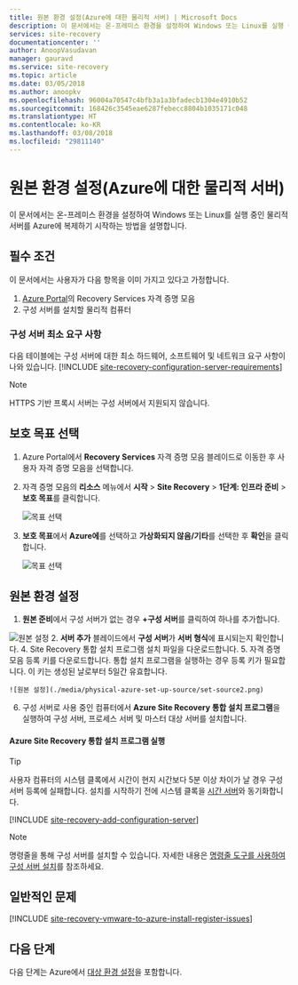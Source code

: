 ```yaml
---
title: 원본 환경 설정(Azure에 대한 물리적 서버) | Microsoft Docs
description: 이 문서에서는 온-프레미스 환경을 설정하여 Windows 또는 Linux를 실행 중인 물리적 서버를 Azure에 복제하기 시작하는 방법을 설명합니다.
services: site-recovery
documentationcenter: ''
author: AnoopVasudavan
manager: gauravd
ms.service: site-recovery
ms.topic: article
ms.date: 03/05/2018
ms.author: anoopkv
ms.openlocfilehash: 96004a70547c4bfb3a1a3bfadecb1304e4910b52
ms.sourcegitcommit: 168426c3545eae6287febecc8804b1035171c048
ms.translationtype: HT
ms.contentlocale: ko-KR
ms.lasthandoff: 03/08/2018
ms.locfileid: "29811140"
---
```

# <a name="set-up-the-source-environment-physical-server-to-azure"></a>원본 환경 설정(Azure에 대한 물리적 서버)

이 문서에서는 온-프레미스 환경을 설정하여 Windows 또는 Linux를 실행 중인 물리적 서버를 Azure에 복제하기 시작하는 방법을 설명합니다.

## <a name="prerequisites"></a>필수 조건

이 문서에서는 사용자가 다음 항목을 이미 가지고 있다고 가정합니다.
1. [Azure Portal](http://portal.azure.com "Azure Portal")의 Recovery Services 자격 증명 모음
3. 구성 서버를 설치할 물리적 컴퓨터

### <a name="configuration-server-minimum-requirements"></a>구성 서버 최소 요구 사항
다음 테이블에는 구성 서버에 대한 최소 하드웨어, 소프트웨어 및 네트워크 요구 사항이 나와 있습니다.
[!INCLUDE [site-recovery-configuration-server-requirements](../../includes/site-recovery-configuration-and-scaleout-process-server-requirements.md)]

> [!NOTE]
> HTTPS 기반 프록시 서버는 구성 서버에서 지원되지 않습니다.

## <a name="choose-your-protection-goals"></a>보호 목표 선택

1. Azure Portal에서 **Recovery Services** 자격 증명 모음 블레이드로 이동한 후 사용자 자격 증명 모음을 선택합니다.
2. 자격 증명 모음의 **리소스** 메뉴에서 **시작** > **Site Recovery** > **1단계: 인프라 준비** > **보호 목표**를 클릭합니다.

    ![목표 선택](./media/physical-azure-set-up-source/choose-goals.png)
3. **보호 목표**에서 **Azure에**를 선택하고 **가상화되지 않음/기타**를 선택한 후 **확인**을 클릭합니다.

    ![목표 선택](./media/physical-azure-set-up-source/physical-protection-goal.png)

## <a name="set-up-the-source-environment"></a>원본 환경 설정

1. **원본 준비**에서 구성 서버가 없는 경우 **+구성 서버**를 클릭하여 하나를 추가합니다.

  ![원본 설정](./media/physical-azure-set-up-source/plus-config-srv.png)
2. **서버 추가** 블레이드에서 **구성 서버**가 **서버 형식**에 표시되는지 확인합니다.
4. Site Recovery 통합 설치 프로그램 설치 파일을 다운로드합니다.
5. 자격 증명 모음 등록 키를 다운로드합니다. 통합 설치 프로그램을 실행하는 경우 등록 키가 필요합니다. 이 키는 생성된 날로부터 5일간 유효합니다.

    ![원본 설정](./media/physical-azure-set-up-source/set-source2.png)
6. 구성 서버로 사용 중인 컴퓨터에서 **Azure Site Recovery 통합 설치 프로그램**을 실행하여 구성 서버, 프로세스 서버 및 마스터 대상 서버를 설치합니다.

#### <a name="run-azure-site-recovery-unified-setup"></a>Azure Site Recovery 통합 설치 프로그램 실행

> [!TIP]
> 사용자 컴퓨터의 시스템 클록에서 시간이 현지 시간보다 5분 이상 차이가 날 경우 구성 서버 등록에 실패합니다. 설치를 시작하기 전에 시스템 클록을 [시간 서버](https://technet.microsoft.com/windows-server-docs/identity/ad-ds/get-started/windows-time-service/windows-time-service)와 동기화합니다.

[!INCLUDE [site-recovery-add-configuration-server](../../includes/site-recovery-add-configuration-server.md)]

> [!NOTE]
> 명령줄을 통해 구성 서버를 설치할 수 있습니다. 자세한 내용은 [명령줄 도구를 사용하여 구성 서버 설치](http://aka.ms/installconfigsrv)를 참조하세요.


## <a name="common-issues"></a>일반적인 문제

[!INCLUDE [site-recovery-vmware-to-azure-install-register-issues](../../includes/site-recovery-vmware-to-azure-install-register-issues.md)]


## <a name="next-steps"></a>다음 단계

다음 단계는 Azure에서 [대상 환경 설정](physical-azure-set-up-target.md)을 포함합니다.
